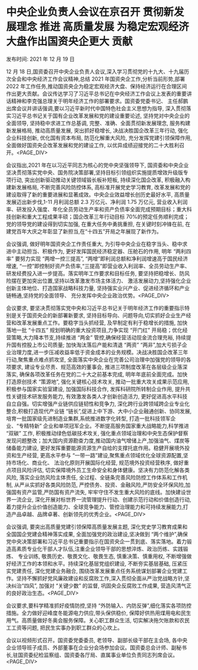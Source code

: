 # 中央企业负责人会议在京召开 贯彻新发展理念 推进 高质量发展 为稳定宏观经济大盘作出国资央企更大 贡献

发布时间: 2021 年 12 月 19 日

12 月 18 日,国资委召开中央企业负责人会议,深入学习贯彻党的十九大、十九届历次全会和中央经济工作会议精神,总结 2021 年国资央企工作,分析当前形势,部署 2022 年工作任务,推动国资央企为稳定宏观经济大盘、保持经济运行在合理区间作出更大贡献。会议传达学习了习近平总书记在中央经济工作会议上发表的重要讲话精神和李克强总理关于明年经济工作的部署要求。国资委党委书记、 主任郝鹏出席会议并讲话强调,要以习近平新时代中国特色社会主义思想为指导, 深入贯彻落实习近平总书记关于国有企业改革发展和党的建设重要论述, 坚持党对中央企业的全面领导, 坚持稳中求进工作总基调, 完整、准确、全面贯彻新发展理念, 服务构建新发展格局, 推动高质量发展, 突出抓好稳增长, 决战决胜国企改革三年行动, 强化企业科技创新, 优化国有资本布局, 防范化解重大风险, 充分发挥党建引领保障作用, 全面做好国资央企改革发展和党的建设工作, 以优异成绩迎接党的二十大胜利召开。<PAGE_DIV> 

会议指出,2021 年在以习近平同志为核心的党中央坚强领导下, 国资委和中央企业坚决贯彻落实党中央、国务院决策部署,坚持目标引领组织实施提质增效升级版专项行动, 突出创新驱动推动关键领域锻长板补短板, 持续深化国企改革, 积极融入构建新发展格局, 不断完善风险防控体系, 高标准开展党史学习教育, 改革发展和党的建设取得了新的重要进展和显著成效。中央企业效益增长创历史最好水平, 高质量发展迈出新步伐,1-11 月利润总额 2.3 万亿元、净利润 1.75 万亿元, 营业收入利润率、研发投入强度、年化全员劳动生产率和资产负债率全面完成预期目标；重大科技创新和重大工程成果丰硕；国企改革三年行动目标 70%的预定任务顺利完成；党的领导党的建设得到切实加强, 在重大任务中勇挑重担, 在关键时刻冲锋在前, 在建党百年大庆之年彰显了新担当,在“十四五”开局之年展现了新作为。

会议强调, 做好明年国资央企工作责任重大, 为引导中央企业在稳字当头、稳中求进中主动担当、积极作为, 更好发挥国民经济稳定器、压舱石的作用, 明年 “两利四率” 要努力实现 “两增一控三提高”, “两增”即利润总额和净利润增速高于国民经济增速, “一控”即控制好资产负债率,“三提高”即营业收入利润率、全员劳动生产率、 研发经费投入进一步提高。落实明年工作要求和目标任务, 要坚持把稳增长、防风险摆在更加突出位置,坚持以改革激发市场主体活力、 激活发展动力,坚持强化企业创新主体地位、打造国家战略科技力量, 坚持强实业兴产业、促进经济循环和产业链畅通,坚持党的全面领导、 充分发挥中央企业政治优势。<PAGE_DIV> 

会议要求, 要坚决贯彻落实党中央和习近平总书记关于明年经济工作的重要指示特别是关于国资央企的新部署新要求, 坚持目标导向、问题导向,切实抓好企业生产经营和改革发展重点工作。要稳字当头抓经营, 及早制定有利于稳增长的措施, 加快落地一批 “十四五” 规划明确的重大投资项目,力争实现 “开门红” 开局稳；优化经营策略,大力降本节支,持续推进 “两金” 管控,确保经营活动现金流合理充裕, 持续提升国有控股上市公司质量; 加快淘汰落后产能和清退 “两资” “两非”,加大亏损子企业治理力度,进一步压减收益率低于资金成本的业务规模。决战决胜国企改革三年行动,聚焦重点难点抓攻坚, 全面落实中央企业在完善公司治理中加强党的领导的各项要求, 建设专业尽责、规范高效的董事会, 推进三项制度改革在各层级企业落深落实, 确保各项改革任务在党的二十大之前基本完成, 明年年底前全面完成。加快打造原创技术 “策源地”, 强化关键核心技术攻关, 推动一批重大攻关成果示范应用, 积极参与国家实验室建设, 加强国际科技合作, 发挥科研院所转制企业作用, 提升共性关键技术研发服务能力, 有效激发各类人才创新创造活力, 更好促进高水平科技自立自强。切实增强产业链供应链韧性和竞争力, 深化跨行业跨领域跨企业专业化整合,积极打造现代产业链 “链长”,促进上中下游、大中小企业融通创新、协同发展,培育一批国家级先进制造业集群,系统推进数字化转型, 打造一批科技领军企业、“专精特新” 企业和单项冠军企业。不断提高服务国家重大战略能力,科学推进 “双碳” 工作, 积极推动绿色低碳技术攻关, 强化重点领域治理和中央生态保护督察发现问题整改；加大国内资源勘查力度,推动国内油气增储上产,加强油气、煤炭等储备能力建设, 更好发挥重要能源资源生产自给的支撑托底作用。稳健开展境外投资和生产经营, 更高水平参与 “一带一路”建设,聚焦重点领域优化全球资源配置,坚持市场化、商业化、 法治化原则开展国际化经营, 规范境外投资经营秩序, 做好重点项目风险评估, 切实保障境外员工生命安全和身体健康。坚决有力防范化解各类风险, 落实企业防风险主体责任, 全过程、全链条完善风险防控工作体系和工作机制, 从严从实抓好各类风险防范, 严控债务、投资、金融风险,严防安全环保风险,加强国有资产监管,严防国有资产流失, 牢牢守住不发生重大风险的底线。加快建设世界一流企业, 深化开展对标世界一流管理提升行动、创建示范行动和价值创造行动, 着力提升企业价值创造能力、全球竞争能力、管控治理能力和可持续发展能力,打造产品卓越、品牌卓著、创新领先的优秀企业。<PAGE_DIV> 

会议强调, 要突出高质量党建引领保障高质量发展主题, 深化党史学习教育成果和全国国企党建会精神落实成果, 全面加强党的政治建设,坚决做到 “两个维护”,确保党中央决策部署和习近平总书记重要指示在国资央企一贯到底、落实落地。着力锻造高素质专业化干部人才队伍,注重企业领导干部的思想淬炼、政治历练、实践锻炼、 专业训练, 敬畏历史、敬畏文化、敬畏生态, 慎重决策、慎重用权, 不断增强做好经济工作的本领和水平。持续深化基层党组织建设, 不断夯实基层基础, 压紧压实党建责任, 深化党建业务融合, 围绕改革发展重点任务系统谋划部署企业党建工作。坚持不懈抓好党风廉政建设和反腐败工作,深入贯彻全面从严治党战略方针,坚决纠治“四风”, 加强对 “关键少数” 的监督, 巩固央企反腐败工作成果, 营造风清气正的良好政治生态。<PAGE_DIV> 

会议要求,要科学精准抓好疫情防控,坚持 “外防输入、内防反弹”,细化落实各项防控措施。全力做好迎峰度冬能源电力供应,带头保供稳价, 保障好供热用煤用电和民生用气。高质量做好冬奥会服务保障。关心职工群众生活, 切实解决拖欠账款和农民工工资等问题, 把民生实事办到职工群众的心坎上。

会议以视频形式召开。国资委党委委员, 老领导、副部长级干部在主会场, 各中央企业领导班子成员、外部董事在企业分会场参加会议。国资委总会计师、副秘书长,驻国资委纪检监察组、国资委各厅局、直属事业单位负责同志列席会议。<PAGE_DIV> 